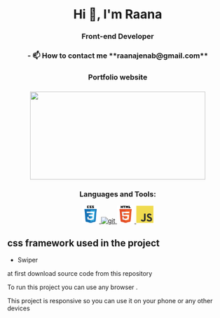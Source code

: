 <h1 align="center">Hi 👋, I'm Raana</h1>
<h3 align="center">Front-end Developer</h3>

<h3 align="center">- 📫 How to contact me **raanajenab@gmail.com**</h3>

<h3 align="center">Portfolio website</h3>
<h3 align="center"><img src='https://github.com/Raanajenab/SDP/assets/118533743/25d0a945-6fc5-497a-8260-1f6af2df9f7d' width="400" height="200" align="center" /></h3>



<h3 align="center">Languages and Tools:</h3>
<p align="center"> <a href="https://www.w3schools.com/css/" target="_blank" rel="noreferrer"> <img src="https://raw.githubusercontent.com/devicons/devicon/master/icons/css3/css3-original-wordmark.svg" alt="css3" width="40" height="40"/> </a> <a href="https://git-scm.com/" target="_blank" rel="noreferrer"> <img src="https://www.vectorlogo.zone/logos/git-scm/git-scm-icon.svg" alt="git" width="40" height="40"/> </a> <a href="https://www.w3.org/html/" target="_blank" rel="noreferrer"> <img src="https://raw.githubusercontent.com/devicons/devicon/master/icons/html5/html5-original-wordmark.svg" alt="html5" width="40" height="40"/> </a> <a href="https://developer.mozilla.org/en-US/docs/Web/JavaScript" target="_blank" rel="noreferrer"> <img src="https://raw.githubusercontent.com/devicons/devicon/master/icons/javascript/javascript-original.svg" alt="javascript" width="40" height="40"/> </a> </p>

## css framework used in the project
* Swiper




<p align="left">at first download source code from this repository</p>
<p align="left">To run this project you can use any browser .</p>
<p align="left">This project is responsive so you can use it on your phone or any other devices </p>
